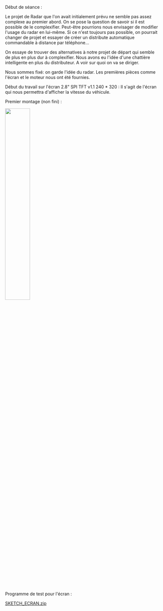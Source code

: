 Début de séance :

Le projet de Radar que l'on avait initialement prévu ne semble pas assez complexe au premier abord. On se pose la question de savoir si il est possible de le complexifier. Peut-être pourrions nous envisager de modifier l'usage du radar en lui-même. Si ce n'est toujours pas possible, on pourrait changer de projet et essayer de créer un distribute automatique commandable à distance par téléphone...

On essaye de trouver des alternatives à notre projet de départ qui semble de plus en plus dur à complexifier. Nous avons eu l'idée d'une chattière intelligente en plus du distributeur. A voir sur quoi on va se diriger.

Nous sommes fixé: on garde l'idée du radar. Les premières pièces comme l'écran et le moteur nous ont été fournies.

Début du travail sur l'écran 2.8" SPI TFT v1.1 240 * 320 :
Il s'agit de l'écran qui nous permettra d'afficher la vitesse du véhicule.

Premier montage (non fini) : 


<img src="https://user-images.githubusercontent.com/120557548/207915204-e60ade07-74a7-479e-b9a8-fa7a21343bbb.jpg" width = 40% length = 40%>

Programme de test pour l'écran :


[SKETCH_ECRAN.zip](https://github.com/Younisse/Radarduino/files/10238864/SKETCH_ECRAN.zip)

